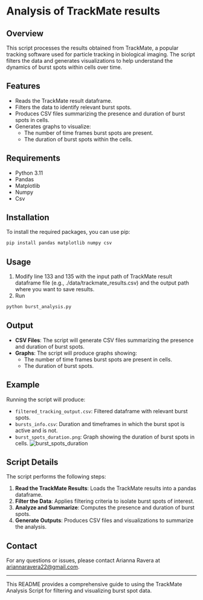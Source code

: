 # Analysis of TrackMate results

## Overview

This script processes the results obtained from TrackMate, a popular tracking software used for particle tracking in biological imaging. The script filters the data and generates visualizations to help understand the dynamics of burst spots within cells over time.

## Features

- Reads the TrackMate result dataframe.
- Filters the data to identify relevant burst spots.
- Produces CSV files summarizing the presence and duration of burst spots in cells.
- Generates graphs to visualize:
  - The number of time frames burst spots are present.
  - The duration of burst spots within the cells.

## Requirements

- Python 3.11
- Pandas
- Matplotlib
- Numpy
- Csv

## Installation

To install the required packages, you can use pip:

```bash
pip install pandas matplotlib numpy csv
```

## Usage

1. Modify line 133 and 135 with the input path of TrackMate result dataframe file (e.g., ./data/trackmate_results.csv) and the output path where you want to save results.
2. Run 
```bash
python burst_analysis.py
```

## Output

- **CSV Files**: The script will generate CSV files summarizing the presence and duration of burst spots.
- **Graphs**: The script will produce graphs showing:
  - The number of time frames burst spots are present in cells.
  - The duration of burst spots.

## Example

Running the script will produce:
- `filtered_tracking_output.csv`: Filtered dataframe with relevant burst spots.
- `bursts_info.csv`: Duration and timeframes in which the burst spot is active and is not.
- `burst_spots_duration.png`: Graph showing the duration of burst spots in cells.
![burst_spots_duration](https://github.com/ariannaravera/tracked-burst-analysis/assets/48065927/780c6e8d-3048-4c0e-9228-c373f323f9ce)

## Script Details

The script performs the following steps:

1. **Read the TrackMate Results**: Loads the TrackMate results into a pandas dataframe.
2. **Filter the Data**: Applies filtering criteria to isolate burst spots of interest.
3. **Analyze and Summarize**: Computes the presence and duration of burst spots.
4. **Generate Outputs**: Produces CSV files and visualizations to summarize the analysis.

## Contact

For any questions or issues, please contact Arianna Ravera at ariannaravera22@gmail.com.

---

This README provides a comprehensive guide to using the TrackMate Analysis Script for filtering and visualizing burst spot data.
